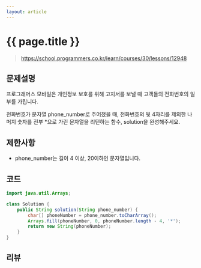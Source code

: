```yaml
---
layout: article
---
```


# {{ page.title }}

> https://school.programmers.co.kr/learn/courses/30/lessons/12948

## 문제설명

프로그래머스 모바일은 개인정보 보호를 위해 고지서를 보낼 때 고객들의 전화번호의 일부를 가립니다.

전화번호가 문자열 phone_number로 주어졌을 때, 전화번호의 뒷 4자리를 제외한 나머지 숫자를 전부 *으로 가린 문자열을 리턴하는 함수, solution을 완성해주세요.

## 제한사항

- phone_number는 길이 4 이상, 20이하인 문자열입니다.

## 코드

```java
import java.util.Arrays;

class Solution {
    public String solution(String phone_number) {
        char[] phoneNumber = phone_number.toCharArray();
        Arrays.fill(phoneNumber, 0, phoneNumber.length - 4, '*');
        return new String(phoneNumber);
    }
}
```

## 리뷰